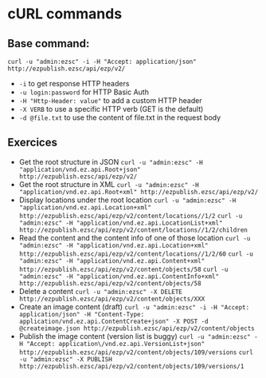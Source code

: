 # cURL commands

## Base command:

`curl -u "admin:ezsc" -i -H "Accept: application/json" http://ezpublish.ezsc/api/ezp/v2/`

* `-i` to get response HTTP headers
* `-u login:password` for HTTP Basic Auth
* `-H "Http-Header: value"` to add a custom HTTP header
* `-X VERB` to use a specific HTTP verb (GET is the default)
* `-d @file.txt` to use the content of file.txt in the request body


## Exercices

* Get the root structure in JSON
  `curl -u "admin:ezsc" -H "application/vnd.ez.api.Root+json" http://ezpublish.ezsc/api/ezp/v2/`
* Get the root structure in XML
  `curl -u "admin:ezsc" -H "application/vnd.ez.api.Root+xml" http://ezpublish.ezsc/api/ezp/v2/`
* Display locations under the root location
  `curl -u "admin:ezsc" -H "application/vnd.ez.api.Location+xml" http://ezpublish.ezsc/api/ezp/v2/content/locations//1/2`
  `curl -u "admin:ezsc" -H "application/vnd.ez.api.LocationList+xml" http://ezpublish.ezsc/api/ezp/v2/content/locations//1/2/children`
* Read the content and the content info of one of those location
  `curl -u "admin:ezsc" -H "application/vnd.ez.api.Location+xml" http://ezpublish.ezsc/api/ezp/v2/content/locations//1/2/60`
  `curl -u "admin:ezsc" -H "application/vnd.ez.api.Content+xml" http://ezpublish.ezsc/api/ezp/v2/content/objects/58`
  `curl -u "admin:ezsc" -H "application/vnd.ez.api.ContentInfo+xml" http://ezpublish.ezsc/api/ezp/v2/content/objects/58`
* Delete a content
  `curl -u "admin:ezsc" -X DELETE http://ezpublish.ezsc/api/ezp/v2/content/objects/XXX`
* Create an image content (draft)
  `curl -u "admin:ezsc" -i -H "Accept: application/json" -H "Content-Type: application/vnd.ez.api.ContentCreate+json" -X POST -d @createimage.json http://ezpublish.ezsc/api/ezp/v2/content/objects`
* Publish the image content (version list is buggy)
  `curl -u "admin:ezsc" -H "Accept: application\/vnd.ez.api.VersionList+json" http://ezpublish.ezsc/api/ezp/v2/content/objects/109/versions`
  `curl -u "admin:ezsc" -X PUBLISH http://ezpublish.ezsc/api/ezp/v2/content/objects/109/versions/1`

